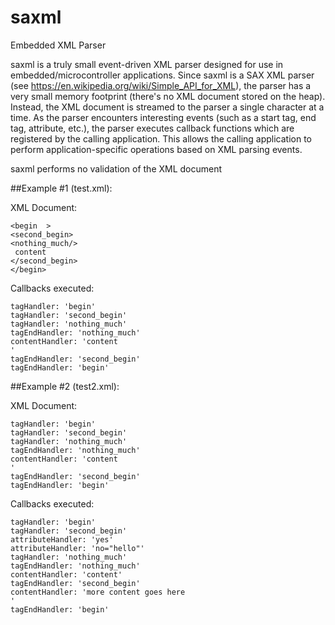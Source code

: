 # saxml
Embedded XML Parser

saxml is a truly small event-driven XML parser designed for use in embedded/microcontroller applications. Since saxml is a SAX XML parser (see https://en.wikipedia.org/wiki/Simple_API_for_XML), the parser has a very small memory footprint (there's no XML document stored on the heap). Instead, the XML document is streamed to the parser a single character at a time. As the parser encounters interesting events (such as a start tag, end tag, attribute, etc.), the parser executes callback functions which are registered by the calling application. This allows the calling application to perform application-specific operations based on XML parsing events.

saxml performs no validation of the XML document

##Example #1 (test.xml):

XML Document: 
```
<begin  > 
<second_begin>
<nothing_much/>
 content
</second_begin>
</begin>
```
Callbacks executed:

```
tagHandler: 'begin'
tagHandler: 'second_begin'
tagHandler: 'nothing_much'
tagEndHandler: 'nothing_much'
contentHandler: 'content
'
tagEndHandler: 'second_begin'
tagEndHandler: 'begin'

```

##Example #2 (test2.xml):

XML Document: 
```
tagHandler: 'begin'
tagHandler: 'second_begin'
tagHandler: 'nothing_much'
tagEndHandler: 'nothing_much'
contentHandler: 'content
'
tagEndHandler: 'second_begin'
tagEndHandler: 'begin'
```

Callbacks executed:
```
tagHandler: 'begin'
tagHandler: 'second_begin'
attributeHandler: 'yes'
attributeHandler: 'no="hello"'
tagHandler: 'nothing_much'
tagEndHandler: 'nothing_much'
contentHandler: 'content'
tagEndHandler: 'second_begin'
contentHandler: 'more content goes here
'
tagEndHandler: 'begin'
```
